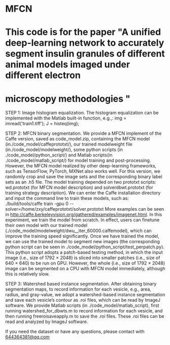 # MFCN
This code is for the paper 
"A unified deep-learning network to accurately segment insulin granules of different animal models imaged under different electron
====
microscopy methodologies "
====

STEP 1: Image histogram equalization.
The histogram equalization can be implemented with the Matlab built-in function, e.g.,:
img = imread('train1.tiff');
J = histeq(img);

STEP 2: MFCN binary segmentation.
We provide a MFCN implement of the Caffe version, saved as code_model.zip, containing the MFCN model (in./code_model/caffeprototxt/), our trained modelweight file (in./code_model/modelweight/), some python scripts (in ./code_model/python_script/) and Matlab scripts(in ./code_model/matlab_script/) for model training and post-processing. However, the MFCN model realized by other deep-learning frameworks, such as TensorFlow, PyTorch, MXNet also works well. For this version, we randomly crop and save the image sets and the corresponding binary label sets as an .h5 file. The model training depended on two prototxt scripts: wd.prototxt (for MFCN model description) and solverdbwt.prototxt (for training strategy description). We can enter the Caffe installation directory and input the command line to train these models, such as: ./build/tools/caffe train -gpu 0 --solver=/home/zxy/caffeprototxt/solver.prototxt
More examples can be seen in http://caffe.berkeleyvision.org/gathered/examples/imagenet.html. 
In this experiment, we train the model from scratch. In effect, users can finetune their own model with our trained model (./code_model/modelweight/dwu__iter_60000.caffemodel), which can improve the training speed significantly.
Once we have trained the model, we can use the trained model to segment new images (the corresponding python script can be seen in ./code_model/python_script/test_perpatch.py). This python script adopts a patch-based testing method, in which the input image (i.e., size of 1792 × 2048) is sliced into smaller patches (i.e., size of 640 × 640) to be run on GPU. However, the whole (i.e., size of 1792 × 2048) image can be segmented on a CPU with MFCN model immediately, although this is relatively slow.

STEP 3: Watershed based instance segmentation.
After obtaining binary segmentation maps, to record information for each vesicle, e.g., area, radius, and gray-value, we adopt a watershed-based instance segmentation and save each vesicle’s contour as .roi files, which can be read by ImageJ software. We provide Matlab scripts (in ./code_model/matlab_script), first running watershed_for_dbwts.m to record information for each vesicle, and then running freeroisaveapply.m to save the .roi files. These .roi files can be read and analyzed by ImageJ software.

If you need the dataset or have any questions, please contact with 644364381@qq.com
